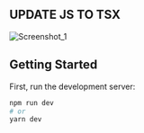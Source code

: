## UPDATE JS TO TSX

![Screenshot_1](https://user-images.githubusercontent.com/105126861/222278657-0ac4d086-ae76-4783-a9d1-126360bae418.png)

## Getting Started

First, run the development server:

```bash
npm run dev
# or
yarn dev

